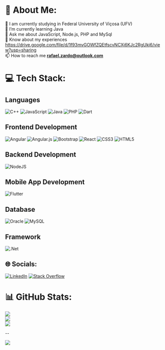 # 💫 About Me:
🔭 I am currently studying in Federal University of Viçosa (UFV)<br>
🌱 I’m currently learning Java<br>
💬 Ask me about JavaScript, Node.js, PHP and MySql<br>
📄 Know about my experiences https://drive.google.com/file/d/1f93mvGOWfZQEtfscvNCXj6KJc2RgUkj6/view?usp=sharing<br>
📫 How to reach me **rafael.zardo@outlook.com**<br>

# 💻 Tech Stack:

## Languages
![C++](https://img.shields.io/badge/c++-%2300599C.svg?style=for-the-badge&logo=c%2B%2B&logoColor=white) 
![JavaScript](https://img.shields.io/badge/javascript-%23323330.svg?style=for-the-badge&logo=javascript&logoColor=%23F7DF1E) 
![Java](https://img.shields.io/badge/java-%23ED8B00.svg?style=for-the-badge&logo=java&logoColor=white) 
![PHP](https://img.shields.io/badge/php-%23777BB4.svg?style=for-the-badge&logo=php&logoColor=white) 
![Dart](https://img.shields.io/badge/dart-%230175C2.svg?style=for-the-badge&logo=dart&logoColor=white) 

## Frontend Development
![Angular](https://img.shields.io/badge/angular-%23DD0031.svg?style=for-the-badge&logo=angular&logoColor=white)
![Angular.js](https://img.shields.io/badge/angular.js-%23E23237.svg?style=for-the-badge&logo=angularjs&logoColor=white)
![Bootstrap](https://img.shields.io/badge/bootstrap-%23563D7C.svg?style=for-the-badge&logo=bootstrap&logoColor=white)
![React](https://img.shields.io/badge/react-%2320232a.svg?style=for-the-badge&logo=react&logoColor=%2361DAFB)
![CSS3](https://img.shields.io/badge/css3-%231572B6.svg?style=for-the-badge&logo=css3&logoColor=white) 
![HTML5](https://img.shields.io/badge/html5-%23E34F26.svg?style=for-the-badge&logo=html5&logoColor=white) 

## Backend Development
![NodeJS](https://img.shields.io/badge/node.js-6DA55F?style=for-the-badge&logo=node.js&logoColor=white)

## Mobile App Development
![Flutter](https://img.shields.io/badge/Flutter-%2302569B.svg?style=for-the-badge&logo=Flutter&logoColor=white)

## Database
![Oracle](https://img.shields.io/badge/Oracle-F80000?style=for-the-badge&logo=oracle&logoColor=white) 
![MySQL](https://img.shields.io/badge/mysql-%2300f.svg?style=for-the-badge&logo=mysql&logoColor=white) 

## Framework
![.Net](https://img.shields.io/badge/.NET-5C2D91?style=for-the-badge&logo=.net&logoColor=white) 

## 🌐 Socials:
[![LinkedIn](https://img.shields.io/badge/LinkedIn-%230077B5.svg?logo=linkedin&logoColor=white)](https://linkedin.com/in/rafaelzardo) [![Stack Overflow](https://img.shields.io/badge/-Stackoverflow-FE7A16?logo=stack-overflow&logoColor=white)](https://stackoverflow.com/users/21147624) 

# 📊 GitHub Stats:
![](https://github-readme-stats.vercel.app/api?username=rafazardo&theme=dark&hide_border=true&include_all_commits=false&count_private=true)<br/>
![](https://github-readme-streak-stats.herokuapp.com/?user=rafazardo&theme=dark&hide_border=true)<br/>
![](https://github-readme-stats.vercel.app/api/top-langs/?username=rafazardo&theme=dark&hide_border=true&include_all_commits=false&count_private=true&layout=compact)

--

[![](https://visitcount.itsvg.in/api?id=rafazardo&icon=1&color=11)](https://visitcount.itsvg.in)

